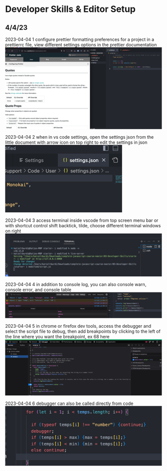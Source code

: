 # Developer Skills & Editor Setup

## 4/4/23

2023-04-04 1 configure prettier formatting preferences for a project in a prettierrc file, view different settings options in the prettier documentation
![alt](images/05-developer-skills/2023-04-04-1.png)

2023-04-04 2 when in vs code settings, open the settings json from the little document with arrow icon on top right to edit the settings in json
![alt](images/05-developer-skills/2023-04-04-2.png)

2023-04-04 3 access terminal inside vscode from top screen menu bar or with shortcut control shift backtick, tilde, choose different terminal windows on right
![alt](images/05-developer-skills/2023-04-04-3.png)

2023-04-04 4 in addition to console log, you can also console warn, console error, and console table
![alt](images/05-developer-skills/2023-04-04-4.png)

2023-04-04 5 in chrome or firefox dev tools, access the debugger and select the script file to debug, then add breakpoints by clicking to the left of the line where you want the breakpoint, ex 68 here
![alt](images/05-developer-skills/2023-04-04-5.png)

2023-04-04 6 debugger can also be called directly from code
![alt](images/05-developer-skills/2023-04-04-6.png)

